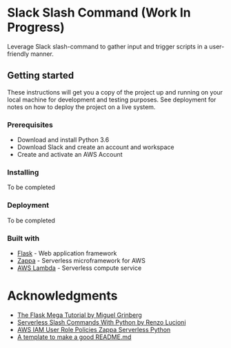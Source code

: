 # Slack Slash Command (Work In Progress)

Leverage Slack slash-command to gather input and trigger scripts in a user-friendly manner.

## Getting started

These instructions will get you a copy of the project up and running on your local machine for development and
testing purposes. See deployment for notes on how to deploy the project on a live system.

### Prerequisites

- Download and install Python 3.6 
- Download Slack and create an account and workspace
- Create and activate an AWS Account

### Installing
To be completed

### Deployment
To be completed

### Built with
- [Flask](https://palletsprojects.com/p/flask/) - Web application framework
- [Zappa](https://www.zappa.io/) - Serverless microframework for AWS
- [AWS Lambda](https://aws.amazon.com/lambda/features/) - Serverless compute service

# Acknowledgments
- [The Flask Mega Tutorial by Miguel Grinberg](https://blog.miguelgrinberg.com/post/the-flask-mega-tutorial-part-i-hello-world)
- [Serverless Slash Commands With Python by Renzo Lucioni](https://renzo.lucioni.xyz/serverless-slash-commands-with-python/)
- [AWS IAM User Role Policies Zappa Serverless Python](https://www.codingforentrepreneurs.com/blog/aws-iam-user-role-policies-zappa-serverless-python)
- [A template to make a good README.md](https://gist.github.com/PurpleBooth/109311bb0361f32d87a2)
